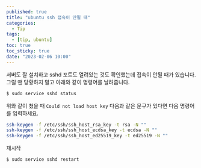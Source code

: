 ```yaml
---
published: true
title: "ubuntu ssh 접속이 안될 때"
categories:
  - Tip
tags:
  - [tip, ubuntu]
toc: true
toc_sticky: true
date: "2023-02-06 10:00"
---
```


서버도 잘 설치하고 sshd 포트도 열려있는 것도 확인했는데 접속이 안될 때가 있습니다. 그럴 땐 당황하지 말고 아래와 같이 명령어를 날려줍니다.

```bash
$ sudo service sshd status
```

위와 같이 쳤을 때 `Could not load host key` 다음과 같은 문구가 있다면 다음 명령어를 입력하세요.

```bash
ssh-keygen -f /etc/ssh/ssh_host_rsa_key -t rsa -N ""
ssh-keygen -f /etc/ssh/ssh_host_ecdsa_key -t ecdsa -N ""
ssh-keygen -f /etc/ssh/ssh_host_ed25519_key -t ed25519 -N "" 
```

재시작

```bash
$ sudo service sshd restart
```

